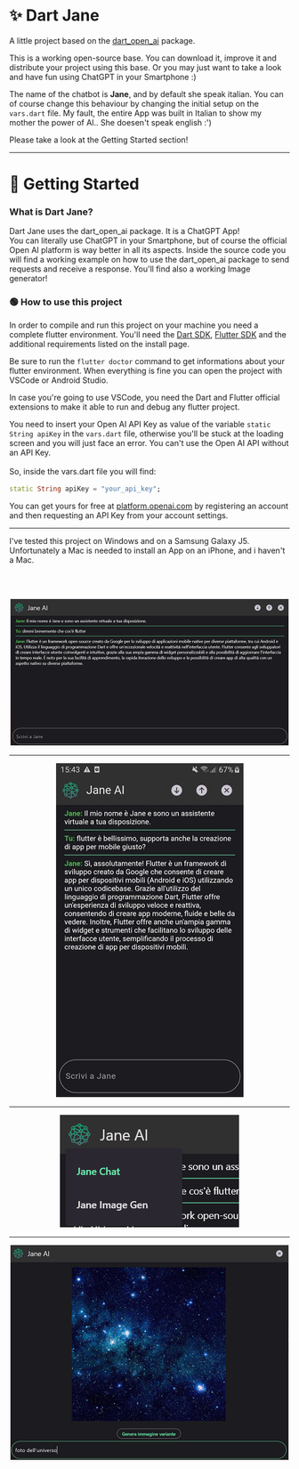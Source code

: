 # ✨ Dart Jane

A little project based on the [dart_open_ai](https://pub.dev/packages/dart_openai) package.

This is a working open-source base. You can download it, improve it and distribute your project using this base. Or you may just want to take a look and have fun using ChatGPT in your Smartphone :)

The name of the chatbot is **Jane**, and by default she speak italian. You can of course change this behaviour by changing the initial setup on the <code>vars.dart</code> file. My fault, the entire App was built in Italian to show my mother the power of AI.. She doesen't speak english :')

Please take a look at the Getting Started section!

<hr>

# 💫 Getting Started

### What is Dart Jane?

Dart Jane uses the dart_open_ai package. It is a ChatGPT App!
<br/>
You can literally use ChatGPT in your Smartphone, but of course the official Open AI platform is way better in all its aspects.
Inside the source code you will find a working example on how to use the dart_open_ai package to send requests and receive a response. You'll find also a working Image generator!

### 🟢 How to use this project

In order to compile and run this project on your machine you need a complete flutter environment. You'll need the [Dart SDK](https://dart.dev/get-dart), [Flutter SDK](https://docs.flutter.dev/get-started/install) and the additional requirements listed on the install page.

Be sure to run the <code>flutter doctor</code> command to get informations about your flutter environment. When everything is fine you can open the project with VSCode or Android Studio.

In case you're going to use VSCode, you need the Dart and Flutter official extensions to make it able to run and debug any flutter project.

You need to insert your Open AI API Key as value of the variable <code>static String apiKey</code> in the `vars.dart` file, otherwise you'll be stuck at the loading screen and you will just face an error. You can't use the Open AI API without an API Key.
<br/>
<br/>
So, inside the vars.dart file you will find:

```dart
static String apiKey = "your_api_key";
```

You can get yours for free at [platform.openai.com](https://platform.openai.com) by registering an account and then requesting an API Key from your account settings.

<hr>

I've tested this project on Windows and on a Samsung Galaxy J5. Unfortunately a Mac is needed to install an App on an iPhone, and i haven't a Mac.

<br/>
<br/>

<p align="center">
    <img src="imgs/desktop-img.png">
</p>
<hr>
<p align="center">
    <img src="imgs/android-img.jpg">
</p>
<hr>
<p align="center">
    <img src="imgs/sections.png">
</p>
<hr>
<p align="center">
    <img src="imgs/img-gen.png">
</p>
